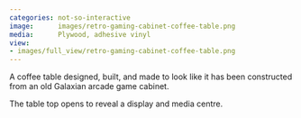 ```yaml
---
categories: not-so-interactive
image:      images/retro-gaming-cabinet-coffee-table.png
media:      Plywood, adhesive vinyl
view:
- images/full_view/retro-gaming-cabinet-coffee-table.png
---
```

A coffee table designed, built, and made to look like it has been constructed
from an old Galaxian arcade game cabinet.

The table top opens to reveal a display and media centre.

